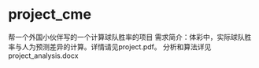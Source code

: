 # project_cme


帮一个外国小伙伴写的一个计算球队胜率的项目
需求简介：体彩中，实际球队胜率与人为预测差异的计算。详情请见project.pdf。
分析和算法详见project_analysis.docx
